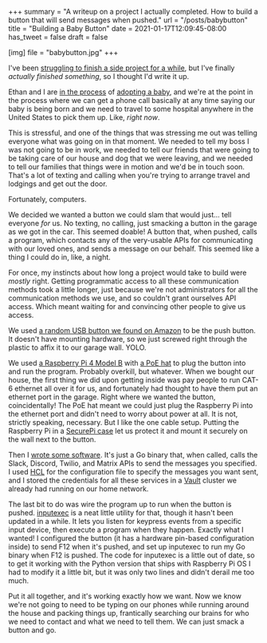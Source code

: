 +++
summary = "A writeup on a project I actually completed. How to build a button that will send messages when pushed."
url = "/posts/babybutton"
title = "Building a Baby Button"
date = 2021-01-17T12:09:45-08:00
has_tweet = false
draft = false

[img]
file = "babybutton.jpg"
+++

I've been [struggling to finish a side project for a
while](/posts/scared-shipless), but I've finally _actually finished something_,
so I thought I'd write it up.

Ethan and I are [in the process](https://adoption.carvers.co/progress/1/) of
[adopting a baby](/posts/family), and we're at the point in the process where
we can get a phone call basically at any time saying our baby is being born and
we need to travel to some hospital anywhere in the United States to pick them
up. Like, _right now_.

This is stressful, and one of the things that was stressing me out was telling
everyone what was going on in that moment. We needed to tell my boss I was not
going to be in work, we needed to tell our friends that were going to be taking
care of our house and dog that we were leaving, and we needed to tell our
families that things were in motion and we'd be in touch soon. That's a lot of
texting and calling when you're trying to arrange travel and lodgings and get
out the door.

Fortunately, computers.

We decided we wanted a button we could slam that would just... tell everyone
_for_ us. No texting, no calling, just smacking a button in the garage as we
got in the car. This seemed doable! A button that, when pushed, calls a
program, which contacts any of the very-usable APIs for communicating with our
loved ones, and sends a message on our behalf. This seemed like a thing I could
do in, like, a night.

For once, my instincts about how long a project would take to build were
_mostly_ right. Getting programmatic access to all these communication methods
took a little longer, just because we're not administrators for all the
communication methods we use, and so couldn't grant ourselves API access. Which
meant waiting for and convincing other people to give us access.

We used [a random USB button we found on
Amazon](https://smile.amazon.com/gp/product/B0814C1Q43/) to be the push button.
It doesn't have mounting hardware, so we just screwed right through the plastic
to affix it to our garage wall. YOLO.

We used [a Raspberry Pi 4 Model
B](https://www.raspberrypi.org/products/raspberry-pi-4-model-b/) with [a PoE
hat](https://www.raspberrypi.org/products/poe-hat/) to plug the button into and
run the program. Probably overkill, but whatever. When we bought our house, the
first thing we did upon getting inside was pay people to run CAT-6 ethernet all
over it for us, and fortunately had thought to have them put an ethernet port
in the garage. Right where we wanted the button, coincidentally! The PoE hat
meant we could just plug the Raspberry Pi into the ethernet port and didn't
need to worry about power at all. It is not, strictly speaking, necessary. But
I like the one cable setup. Putting the Raspberry Pi in a [SecurePi
case](https://chicagodist.com/products/securepi-case) let us protect it and
mount it securely on the wall next to the button.

Then I [wrote some software](https://github.com/carvers/babybutton). It's just
a Go binary that, when called, calls the Slack, Discord, Twilio, and Matrix
APIs to send the messages you specified. I used
[HCL](https://github.com/hashicorp/hcl) for the configuration file to specify
the messages you want sent, and I stored the credentials for all these services
in a [Vault](https://vaultproject.io) cluster we already had running on our
home network.

The last bit to do was wire the program up to run when the button is pushed.
[inputexec](https://github.com/rbarrois/inputexec) is a neat little utility for
that, though it hasn't been updated in a while. It lets you listen for keypress
events from a specific input device, then execute a program when they happen.
Exactly what I wanted! I configured the button (it has a hardware pin-based
configuration inside) to send F12 when it's pushed, and set up inputexec to run
my Go binary when F12 is pushed. The code for inputexec is a little out of
date, so to get it working with the Python version that ships with Raspberry Pi
OS I had to modify it a little bit, but it was only two lines and didn't derail
me too much.

Put it all together, and it's working exactly how we want. Now we know we're
not going to need to be typing on our phones while running around the house and
packing things up, frantically searching our brains for who we need to contact
and what we need to tell them. We can just smack a button and go.
